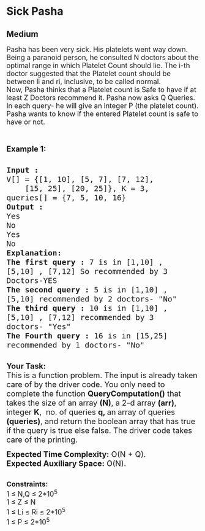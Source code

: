 # Sick Pasha
## Medium 
<div class="problem-statement">
                <p></p><p><span style="font-size:18px">Pasha has been very sick. His platelets went way down. Being a paranoid person, he consulted N doctors about the optimal range in which Platelet Count should lie. The </span><span style="font-size:18px">i-th</span><span style="font-size:18px"> doctor suggested that the Platelet count should be between li and </span><span style="font-size:18px">ri, inclusive, to be called normal.<br>
Now, Pasha thinks that a Platelet count is Safe to have if at least Z Doctors recommend it. Pasha now asks Q Queries. In each query- he will give an integer P (the platelet count). Pasha wants to know if the entered Platelet count is safe to have or not.</span><br>
<br>
&nbsp;</p>

<p><span style="font-size:20px"><strong>Example 1:</strong></span><br>
&nbsp;</p>

<pre><span style="font-size:20px"><strong>Input :</strong> 
V[] = {[1, 10], [5, 7], [7, 12], 
    [15, 25], [20, 25]}, K = 3, 
queries[] = {7, 5, 10, 16}
<strong>Output :</strong> 
Yes
No
Yes
No
<strong>Explanation:
The first query :</strong> 7 is in [1,10] , 
[5,10] , [7,12] So recommended by 3 
Doctors-YES
<strong>The second query :</strong> 5 is in [1,10] , 
[5,10] recommended by 2 doctors- "No"
<strong>The third query :</strong> 10 is in [1,10] , 
[5,10] , [7,12] recommended by 3 
doctors- "Yes"
<strong>The Fourth query :</strong> 16 is in [15,25]
recommended by 1 doctors- "No"</span><span style="font-size:20px">
</span></pre>

<p><br>
<span style="font-size:20px"><strong>Your Task:</strong><br>
This is a function problem. The input is already taken care of by the driver code. You only need to complete the function <strong>QueryComputation()</strong> that takes the size of an array <strong>(N)</strong>, a 2-d&nbsp;array <strong>(arr)</strong>, integer <strong>K</strong>,&nbsp; no. of queries <strong>q, </strong>an<strong>&nbsp;</strong>array of queries <strong>(queries)</strong>, and return the boolean array that has true if the query is true else false. The driver code takes care of the printing.</span></p>

<p><span style="font-size:20px"><strong>Expected Time Complexity:</strong>&nbsp;O(N + Q).<br>
<strong>Expected Auxiliary Space:</strong>&nbsp;O(N).</span></p>

<p><br>
<span style="font-size:18px"><strong>Constraints:</strong><br>
1 ≤ N,Q ≤ 2*10<sup>5</sup><br>
1 ≤ Z ≤ N<br>
1 ≤ Li ≤ Ri ≤ 2*10<sup>5</sup><br>
1 ≤ P ≤ 2*10<sup>5</sup></span></p>
 <p></p>
            </div>